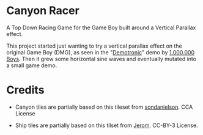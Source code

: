 
# Canyon Racer

A Top Down Racing Game for the Game Boy built around a Vertical Parallax effect.

This project started just wanting to try a vertical parallax effect on the original Game Boy (DMG), as seen in the "[Demotronic](https://demozoo.org/productions/20662/)" demo by [1.000.000 Boys](https://demozoo.org/productions/20662/). Then it grew some horizontal sine waves and eventually mutated into a small game demo.


# Credits

* Canyon tiles are partially based on this tileset from [sondanielson](https://sondanielson.itch.io/gameboy-simple-rpg-tileset). CCA License

* Ship tiles are partially based on this tilset from [Jerom](https://opengameart.org/content/retro-spaceships). CC-BY-3 License.
